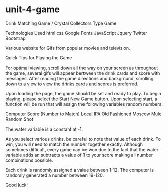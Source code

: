 # unit-4-game
Drink Matching Game / Crystal Collectors Type Game  


Technologies Used
html
css
Google Fonts
JavaScript
Jquery
Twitter Bootstrap

Various website for Gifs from popular movies and television. 

Quick Tips for Playing the Game

For optimal viewing, scroll down all the way on your screen as throughout the game, several gifs will appear bertween the drink cards and score with messages. After reading the game directions and background, scrolling down to a view to view the drinks cards and scores is preferred.

Upon loading the page, the game should be set and ready to play. To begin playing, please select the Start New Game button. Upon selecting start, a function will be run that will assign the following variables random numbers:

Computer Score (Number to Match)
Local IPA
Old Fashioned
Moscow Mule
Random Shot

The water variable is a constant at -1. 

As you select various drinks, be careful to note that value of each drink. To win, you will need to match the number together exactly. Although sometimes difficult, every game can be won due to the fact that the water variable adds an subtracts a value of 1 to your score making all number combinations possible.

Each drink is randomly assigned a value between 1-12.
The computer is randomly generated a number between 19-120.

Good luck!
